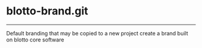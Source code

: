 # blotto-brand.git
------------------

Default branding that may be copied to a new project create a brand built on blotto core software


